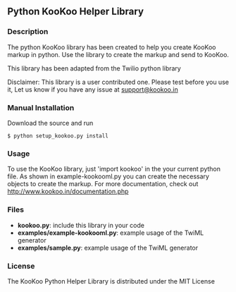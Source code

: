 ## Python KooKoo Helper Library

### Description
The python KooKoo library has been created to help you create KooKoo markup in python. Use the library to
create the markup and send to KooKoo.

This library has been adapted from the Twilio python library

Disclaimer: This library is a user contributed one. Please test before you use it, Let us know if you have any issue at
support@kookoo.in

### Manual Installation
Download the source and run

    $ python setup_kookoo.py install

### Usage
To use the KooKoo library, just 'import kookoo' in the your current python
file. As shown in example-kookooml.py you can create the necessary objects to create the markup.
For more documentation, check out http://www.kookoo.in/documentation.php

### Files
  * **kookoo.py**: include this library in your code
  * **examples/example-kookooml.py**: example usage of the TwiML generator
  * **examples/sample.py**: example usage of the TwiML generator
### License
The KooKoo Python Helper Library is distributed under the MIT License
